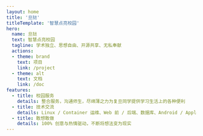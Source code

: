 ```yaml
---
layout: home
title: '旦挞'
titleTemplate: '智慧点亮校园'
hero:
  name: 旦挞
  text: 智慧点亮校园
  tagline: 学术独立、思想自由、开源共享、无私奉献
  actions:
  - theme: brand
    text: 项目
    link: /project
  - theme: alt
    text: 文档
    link: /doc
features:
  - title: 校园服务
    details: 整合服务，沟通师生，尽绵薄之力为复旦同学提供学习生活上的各种便利
  - title: 技术交流
    details: Linux / Container 运维、Web 前 / 后端、数据库、Android / Apple 原生、UI / UX 设计等全栈产业级技术开源共享
  - title: 敢想敢做
    details: 100% 创意与热情驱动，不断将想法变为现实
---
```

<!-- <script setup lang="ts">
import IndexView from "./views/IndexView.vue";
</script>

<IndexView/> -->
